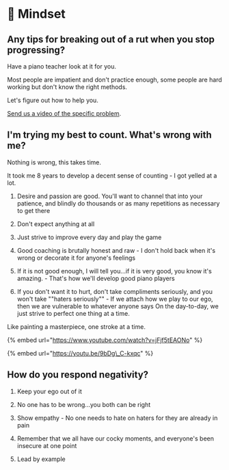 # 🧠 Mindset

## Any tips for breaking out of a rut when you stop progressing?

Have a piano teacher look at it for you. 

Most people are impatient and don't practice enough, some people are hard working but don't know the right methods.

 Let's figure out how to help you. 

[Send us a video of the specific problem](https://www.videoask.com/fmrqcvw9w).

## I'm trying my best to count. What's wrong with me?

Nothing is wrong, this takes time. 

It took me 8 years to develop a decent sense of counting - I got yelled at a lot. 

1. Desire and passion are good. You'll want to channel that into your patience, and blindly do thousands or as many repetitions as necessary to get there 

2. Don't expect anything at all 

3. Just strive to improve every day and play the game 

4. Good coaching is brutally honest and raw - I don't hold back when it's wrong or decorate it for anyone's feelings 

5. If it is not good enough, I will tell you...if it is very good, you know it's amazing. - That's how we'll develop good piano players 

6. If you don't want it to hurt, don't take compliments seriously, and you won't take ""haters seriously"" - If we attach how we play to our ego, then we are vulnerable to whatever anyone says On the day-to-day, we just strive to perfect one thing at a time. 

Like painting a masterpiece, one stroke at a time.

{% embed url="https://www.youtube.com/watch?v=jFjf5tEAONo" %}

{% embed url="https://youtu.be/9bDg\_C-kxqc" %}



## How do you respond negativity?

1. Keep your ego out of it 

2. No one has to be wrong...you both can be right 

3. Show empathy - No one needs to hate on haters for they are already in pain 

4. Remember that we all have our cocky moments, and everyone's been insecure at one point 

5. Lead by example



